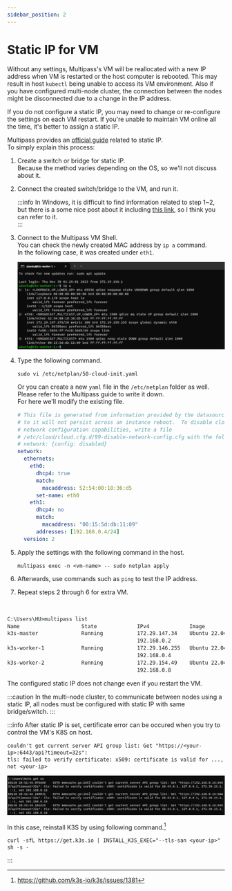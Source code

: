 ```yaml
---
sidebar_position: 2
---
```


# Static IP for VM

Without any settings, Multipass's VM will be reallocated with a new IP address when VM is restarted or the host computer is rebooted. This may result in host `kubectl` being unable to access its VM environment. Also if you have configured multi-node cluster, the connection between the nodes might be disconnected due to a change in the IP address.

If you do not configure a static IP, you may need to change or re-configure the settings on each VM restart. If you're unable to maintain VM online all the time, it's better to assign a static IP.

Multipass provides an [official guide][ref1] related to static IP.  
To simply explain this process:

1. Create a switch or bridge for static IP.  
   Because the method varies depending on the OS, so we'll not discuss about it.
2. Connect the created switch/bridge to the VM, and run it.

   :::info
   In Windows, it is difficult to find information related to step 1~2, but there is a some nice post about it including [this link][ref2], so I think you can refer to it.  
   :::

3. Connect to the Multipass VM Shell.  
   You can check the newly created MAC address by `ip a` command.  
   In the following case, it was created under `eth1`.

   ![Check VM MAC address](./img/vm-mac-address.png)

4. Type the following command.

   ```
   sudo vi /etc/netplan/50-cloud-init.yaml
   ```

   Or you can create a new `yaml` file in the `/etc/netplan` folder as well.  
   Please refer to the Multipass guide to write it down.  
   For here we'll modify the existing file.

   ```yaml title="/etc/netplan/50-cloud-init.yaml" {13-17}
   # This file is generated from information provided by the datasource.  Changes
   # to it will not persist across an instance reboot.  To disable cloud-init's
   # network configuration capabilities, write a file
   # /etc/cloud/cloud.cfg.d/99-disable-network-config.cfg with the following:
   # network: {config: disabled}
   network:
     ethernets:
       eth0:
         dhcp4: true
         match:
           macaddress: 52:54:00:18:36:d5
         set-name: eth0
       eth1:
         dhcp4: no
         match:
           macaddress: "00:15:5d:db:11:09"
         addresses: [192.168.0.4/24]
     version: 2
   ```

5. Apply the settings with the following command in the host.

   ```
   multipass exec -n <vm-name> -- sudo netplan apply
   ```

6. Afterwards, use commands such as `ping` to test the IP address.

7. Repeat steps 2 through 6 for extra VM.

<br />

```cmd {4,6,8}
C:\Users\HU>multipass list
Name                    State             IPv4             Image
k3s-master              Running           172.29.147.34    Ubuntu 22.04 LTS
                                          192.168.0.2
k3s-worker-1            Running           172.29.146.255   Ubuntu 22.04 LTS
                                          192.168.0.4
k3s-worker-2            Running           172.29.154.49    Ubuntu 22.04 LTS
                                          192.168.0.8
```

The configured static IP does not change even if you restart the VM.

:::caution
In the multi-node cluster, to communicate between nodes using a static IP, all nodes must be configured with static IP with same bridge/switch.
:::

:::info
After static IP is set, certificate error can be occured when you try to control the VM's K8S on host.

```
couldn't get current server API group list: Get "https://<your-ip>:6443/api?timeout=32s":
tls: failed to verify certificate: x509: certificate is valid for ..., not <your-ip>
```

![Certificate error](./img/static-ip-cert-error.png)

In this case, reinstall K3S by using following command.[^1]

```
curl -sfL https://get.k3s.io | INSTALL_K3S_EXEC="--tls-san <your-ip>" sh -s -
```

:::

[ref1]: https://multipass.run/docs/configure-static-ips
[ref2]: https://dev.to/madalinignisca/how-to-permanent-private-ip-on-multipass-on-windows-with-hyper-v-14k6

[^1]: https://github.com/k3s-io/k3s/issues/1381

<!--Re-edited on 240117-->

